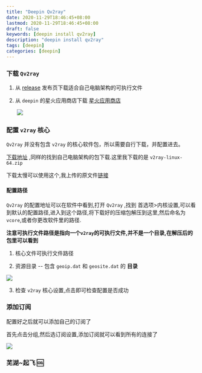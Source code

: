 ```yaml
---
title: "Deepin Qv2ray"
date: 2020-11-29T18:46:45+08:00
lastmod: 2020-11-29T18:46:45+08:00
draft: false
keywords: [deepin install qv2ray]
description: "deepin install qv2ray"
tags: [deepin]
categories: [deepin]
---
```


### 下载 `Qv2ray`

1.  从 [release](https://github.com/Qv2ray/Qv2ray/releases)  发布页下载适合自己电脑架构的可执行文件

2.  从 `deepin` 的星火应用商店下载 [星火应用商店](https://www.spark-app.store/)

    ​	![](https://cdn.jsdelivr.net/gh/ayuayue/cdn/img/20201129212008.png)

### 配置 `v2ray` 核心

`Qv2ray` 并没有包含 `v2ray` 的核心软件包，所以需要自行下载，并配置进去。

[下载地址](https://hub.fastgit.org/v2fly/v2ray-core/releases) ,同样的找到自己电脑架构的包下载.这里我下载的是 `v2ray-linux-64.zip` 

下载太慢可以使用这个,我上传的原文件[链接](https://blog.caoayu.top/file/v2ray-linux-64.zip)

#### 配置路径

`Qv2ray` 的配置地址可以在软件中看到,打开 `Qv2ray` ,找到 首选项>内核设置,可以看到默认的配置路径,进入到这个路径,将下载好的压缩包解压到这里,然后命名为 `vcore`,或者你更改软件里的路径.

**注意可执行文件路径是指向一个`v2ray`的可执行文件,并不是一个目录,在解压后的包里可以看到**

1.  核心文件可执行文件路径

2.  资源目录 -- 包含 `geoip.dat` 和 `geosite.dat` 的 **目录**

![](https://cdn.jsdelivr.net/gh/ayuayue/cdn/img/20201129203542.png)

3.  检查 `v2ray` 核心设置,点击即可检查配置是否成功

### 添加订阅

配置好之后就可以添加自己的订阅了

首先点击分组,然后选订阅设置,添加订阅就可以看到所有的连接了

![](https://cdn.jsdelivr.net/gh/ayuayue/cdn/img/20201129203747.png)

### 芜湖~起飞 :cool:


